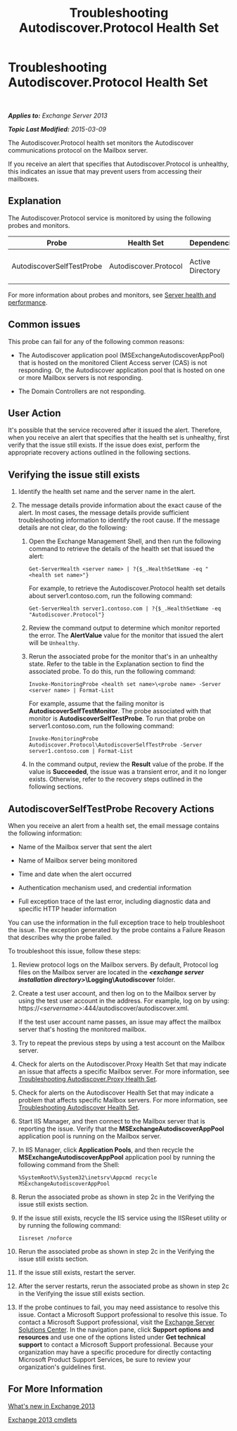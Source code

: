 ﻿---
title: Troubleshooting Autodiscover.Protocol Health Set
TOCTitle: Troubleshooting Autodiscover.Protocol Health Set
ms:assetid: 06afdcc8-7920-4e88-b85a-98e67a19d221
ms:mtpsurl: https://technet.microsoft.com/en-us/library/ms.exch.scom.autodiscover.protocol(v=EXCHG.150)
ms:contentKeyID: 49720718
ms.date: 10/08/2015
mtps_version: v=EXCHG.150
---

<div data-xmlns="http://www.w3.org/1999/xhtml">

<div class="topic" data-xmlns="http://www.w3.org/1999/xhtml" data-msxsl="urn:schemas-microsoft-com:xslt" data-cs="http://msdn.microsoft.com/en-us/">

<div data-asp="http://msdn2.microsoft.com/asp">

# Troubleshooting Autodiscover.Protocol Health Set

</div>

<div id="mainSection">

<div id="mainBody">

<span> </span>

_**Applies to:** Exchange Server 2013_

_**Topic Last Modified:** 2015-03-09_

The Autodiscover.Protocol health set monitors the Autodiscover communications protocol on the Mailbox server.

If you receive an alert that specifies that Autodiscover.Protocol is unhealthy, this indicates an issue that may prevent users from accessing their mailboxes.

<span id="EXP"></span>

<div>

## Explanation

The Autodiscover.Protocol service is monitored by using the following probes and monitors.


<table>
<colgroup>
<col style="width: 25%" />
<col style="width: 25%" />
<col style="width: 25%" />
<col style="width: 25%" />
</colgroup>
<thead>
<tr class="header">
<th>Probe</th>
<th>Health Set</th>
<th>Dependencies</th>
<th>Associated Monitors</th>
</tr>
</thead>
<tbody>
<tr class="odd">
<td><p>AutodiscoverSelfTestProbe</p></td>
<td><p>Autodiscover.Protocol</p></td>
<td><p>Active Directory</p></td>
<td><p>AutodiscoverSelfTestMonitor</p></td>
</tr>
</tbody>
</table>


For more information about probes and monitors, see [Server health and performance](https://technet.microsoft.com/en-us/library/jj150551\(v=exchg.150\)).

</div>

<div>

## Common issues

This probe can fail for any of the following common reasons:

  - The Autodiscover application pool (MSExchangeAutodiscoverAppPool) that is hosted on the monitored Client Access server (CAS) is not responding. Or, the Autodiscover application pool that is hosted on one or more Mailbox servers is not responding.

  - The Domain Controllers are not responding.

</div>

<div>

## User Action

It's possible that the service recovered after it issued the alert. Therefore, when you receive an alert that specifies that the health set is unhealthy, first verify that the issue still exists. If the issue does exist, perform the appropriate recovery actions outlined in the following sections.

<span id="verify"></span>

<div>

## Verifying the issue still exists

1.  Identify the health set name and the server name in the alert.

2.  The message details provide information about the exact cause of the alert. In most cases, the message details provide sufficient troubleshooting information to identify the root cause. If the message details are not clear, do the following:
    
    1.  Open the Exchange Management Shell, and then run the following command to retrieve the details of the health set that issued the alert:
        
            Get-ServerHealth <server name> | ?{$_.HealthSetName -eq "<health set name>"}
        
        For example, to retrieve the Autodiscover.Protocol health set details about server1.contoso.com, run the following command:
        
            Get-ServerHealth server1.contoso.com | ?{$_.HealthSetName -eq "Autodiscover.Protocol"}
    
    2.  Review the command output to determine which monitor reported the error. The **AlertValue** value for the monitor that issued the alert will be `Unhealthy`.
    
    3.  Rerun the associated probe for the monitor that's in an unhealthy state. Refer to the table in the Explanation section to find the associated probe. To do this, run the following command:
        
            Invoke-MonitoringProbe <health set name>\<probe name> -Server <server name> | Format-List
        
        For example, assume that the failing monitor is **AutodiscoverSelfTestMonitor**. The probe associated with that monitor is **AutodiscoverSelfTestProbe**. To run that probe on server1.contoso.com, run the following command:
        
            Invoke-MonitoringProbe Autodiscover.Protocol\AutodiscoverSelfTestProbe -Server server1.contoso.com | Format-List
    
    4.  In the command output, review the **Result** value of the probe. If the value is **Succeeded**, the issue was a transient error, and it no longer exists. Otherwise, refer to the recovery steps outlined in the following sections.

</div>

<span id="TestMonitors"></span>

<div>

## AutodiscoverSelfTestProbe Recovery Actions

When you receive an alert from a health set, the email message contains the following information:

  - Name of the Mailbox server that sent the alert

  - Name of Mailbox server being monitored

  - Time and date when the alert occurred

  - Authentication mechanism used, and credential information

  - Full exception trace of the last error, including diagnostic data and specific HTTP header information

You can use the information in the full exception trace to help troubleshoot the issue. The exception generated by the probe contains a Failure Reason that describes why the probe failed.

To troubleshoot this issue, follow these steps:

1.  Review protocol logs on the Mailbox servers. By default, Protocol log files on the Mailbox server are located in the ***\<exchange server installation directory\>*\\Logging\\Autodiscover** folder.

2.  Create a test user account, and then log on to the Mailbox server by using the test user account in the address. For example, log on by using: https://*\<servername\>*:444/autodiscover/autodiscover.xml.
    
    If the test user account name passes, an issue may affect the mailbox server that's hosting the monitored mailbox.

3.  Try to repeat the previous steps by using a test account on the Mailbox server.

4.  Check for alerts on the Autodiscover.Proxy Health Set that may indicate an issue that affects a specific Mailbox server. For more information, see [Troubleshooting Autodiscover.Proxy Health Set](troubleshooting-autodiscover-proxy-health-set.md).

5.  Check for alerts on the Autodiscover Health Set that may indicate a problem that affects specific Mailbox servers. For more information, see [Troubleshooting Autodiscover Health Set](troubleshooting-autodiscover-health-set.md).

6.  Start IIS Manager, and then connect to the Mailbox server that is reporting the issue. Verify that the **MSExchangeAutodiscoverAppPool** application pool is running on the Mailbox server.

7.  In IIS Manager, click **Application Pools**, and then recycle the **MSExchangeAutodiscoverAppPool** application pool by running the following command from the Shell:
    
        %SystemRoot%\System32\inetsrv\Appcmd recycle MSExchangeAutodiscoverAppPool

8.  Rerun the associated probe as shown in step 2c in the Verifying the issue still exists section.

9.  If the issue still exists, recycle the IIS service using the IISReset utility or by running the following command:
    
        Iisreset /noforce

10. Rerun the associated probe as shown in step 2c in the Verifying the issue still exists section.

11. If the issue still exists, restart the server.

12. After the server restarts, rerun the associated probe as shown in step 2c in the Verifying the issue still exists section.

13. If the probe continues to fail, you may need assistance to resolve this issue. Contact a Microsoft Support professional to resolve this issue. To contact a Microsoft Support professional, visit the [Exchange Server Solutions Center](http://go.microsoft.com/fwlink/p/?linkid=180809). In the navigation pane, click **Support options and resources** and use one of the options listed under **Get technical support** to contact a Microsoft Support professional. Because your organization may have a specific procedure for directly contacting Microsoft Product Support Services, be sure to review your organization's guidelines first.

</div>

</div>

<div>

## For More Information

[What's new in Exchange 2013](https://technet.microsoft.com/en-us/library/jj150540\(v=exchg.150\))

[Exchange 2013 cmdlets](https://technet.microsoft.com/en-us/library/bb124413\(v=exchg.150\))

</div>

</div>

<span> </span>

</div>

</div>

</div>

